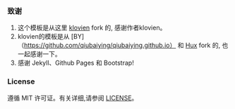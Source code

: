 ### 致谢

1. 这个模板是从这里 [klovien](https://klovien.github.io) fork 的, 感谢作者klovien。 
2. klovien的模板是从 [BY]（https://github.com/qiubaiying/qiubaiying.github.io） 和 [Hux](https://github.com/Huxpro/huxpro.github.io) fork 的, 也一起感谢一下。
3. 感谢 Jekyll、Github Pages 和 Bootstrap!

### License

遵循 MIT 许可证。有关详细,请参阅 [LICENSE](https://github.com/klovien/klovien.github.io/blob/master/LICENSE)。
